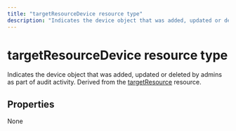 ```yaml
---
title: "targetResourceDevice resource type"
description: "Indicates the device object that was added, updated or deleted by admins as part of audit activity. Derived from the targetResource resource."
---
```


# targetResourceDevice resource type
Indicates the device object that was added, updated or deleted by admins as part of audit activity. Derived from the [targetResource](targetresource.md) resource.



## Properties
None

<!-- uuid: 8fcb5dbc-d5aa-4681-8e31-b001d5168d79
2015-10-25 14:57:30 UTC -->
<!-- {
  "type": "#page.annotation",
  "description": "targetResourceDevice resource",
  "keywords": "",
  "section": "documentation",
  "tocPath": ""
}-->